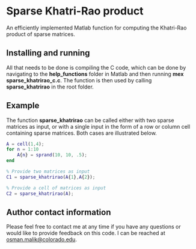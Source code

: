 # Sparse Khatri-Rao product
An efficiently implemented Matlab function for computing the Khatri-Rao product of sparse matrices.

## Installing and running
All that needs to be done is compiling the C code, which can be done by navigating to the **help_functions** folder in Matlab and then running **mex sparse_khatrirao_c.c**. The function is then used by calling **sparse_khatrirao** in the root folder.

## Example
The function **sparse_khatrirao** can be called either with two sparse matrices as input, or with a single input in the form of a row or column cell containing sparse matrices. Both cases are illustrated below.

```matlab
A = cell(1,4);
for n = 1:10
	A{n} = sprand(10, 10, .5);
end

% Provide two matrices as input
C1 = sparse_khatrirao(A{1},A{2});

% Provide a cell of matrices as input
C2 = sparse_khatrirao(A);
```

## Author contact information
Please feel free to contact me at any time if you have any questions or would like to provide feedback on this code. I can be reached at osman.malik@colorado.edu.
